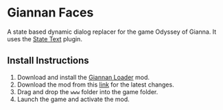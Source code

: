 # Giannan Faces
A state based dynamic dialog replacer for the game Odyssey of Gianna. It uses the [State Text](https://github.com/1d51/state-text) plugin.

## Install Instructions

1. Download and install the [Giannan Loader](https://github.com/1d51/giannan-loader) mod.
2. Download the mod from this [link](https://github.com/1d51/giannan-faces/archive/refs/heads/main.zip) for the latest changes.
3. Drag and drop the `www` folder into the game folder.
4. Launch the game and activate the mod.
